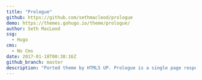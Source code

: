 ```yaml
---
title: "Prologue"
github: https://github.com/sethmacleod/prologue
demo: https://themes.gohugo.io/theme/prologue/
author: Seth MacLeod
ssg:
  - Hugo
cms:
  - No Cms
date: 2017-01-18T00:38:16Z
github_branch: master
description: "Ported theme by HTML5 UP. Prologue is a single page responsive site template with a sticky sidebar."
---
```

